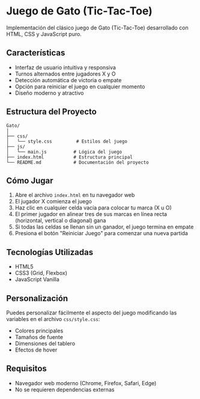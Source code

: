 # Juego de Gato (Tic-Tac-Toe)

Implementación del clásico juego de Gato (Tic-Tac-Toe) desarrollado con HTML, CSS y JavaScript puro.

## Características

- Interfaz de usuario intuitiva y responsiva
- Turnos alternados entre jugadores X y O
- Detección automática de victoria o empate
- Opción para reiniciar el juego en cualquier momento
- Diseño moderno y atractivo

## Estructura del Proyecto

```
Gato/
│
├── css/
│   └── style.css         # Estilos del juego
├── js/
│   └── main.js          # Lógica del juego
├── index.html           # Estructura principal
└── README.md            # Documentación del proyecto
```

## Cómo Jugar

1. Abre el archivo `index.html` en tu navegador web
2. El jugador X comienza el juego
3. Haz clic en cualquier celda vacía para colocar tu marca (X u O)
4. El primer jugador en alinear tres de sus marcas en línea recta (horizontal, vertical o diagonal) gana
5. Si todas las celdas se llenan sin un ganador, el juego termina en empate
6. Presiona el botón "Reiniciar Juego" para comenzar una nueva partida

## Tecnologías Utilizadas

- HTML5
- CSS3 (Grid, Flexbox)
- JavaScript Vanilla

## Personalización

Puedes personalizar fácilmente el aspecto del juego modificando las variables en el archivo `css/style.css`:

- Colores principales
- Tamaños de fuente
- Dimensiones del tablero
- Efectos de hover

## Requisitos

- Navegador web moderno (Chrome, Firefox, Safari, Edge)
- No se requieren dependencias externas
